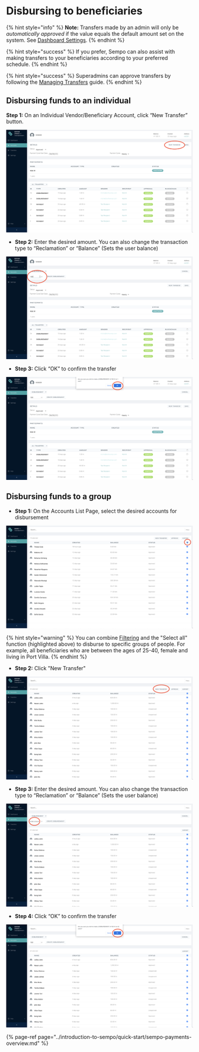 # Disbursing to beneficiaries

{% hint style="info" %}
**Note:** Transfers made by an admin will only be _automatically approved_ if the value equals the default amount set on the system. See [Dashboard Settings](../sempo-dashboard/dashboard-overview/dashboard-settings.md). 
{% endhint %}

{% hint style="success" %}
If you prefer, Sempo can also assist with making transfers to your beneficiaries according to your preferred schedule.
{% endhint %}

{% hint style="success" %}
Superadmins can approve transfers by following the [Managing Transfers](managing-transfers/#approving-transfers) guide.
{% endhint %}

## Disbursing funds to an individual

**Step 1:** On an Individual Vendor/Beneficiary Account, click “New Transfer” button.

![Step 1](../.gitbook/assets/screen-shot-2020-09-08-at-11.58.04-am.png)

* **Step 2:** Enter the desired amount. You can also change the transaction type to “Reclamation” or “Balance” \(Sets the user balance\)

![Step 2](../.gitbook/assets/screen-shot-2020-09-08-at-11.58.12-am.png)

* **Step 3:** Click “OK” to confirm the transfer

![Step 3](../.gitbook/assets/screen-shot-2020-09-08-at-11.58.26-am.png)

## Disbursing funds to a group

* **Step 1:** On the Accounts List Page, select the desired accounts for disbursement

![Step 1](../.gitbook/assets/screen-shot-2020-09-11-at-6.36.01-am.png)

{% hint style="warning" %}
You can combine [Filtering](../enrolling-vendors/managing-beneficiaries/filtering.md) and the "Select all" function \(highlighted above\) to disburse to specific groups of people. For example, all beneficiaries who are between the ages of 25-40, female and living in Port Villa.
{% endhint %}

* **Step 2:** Click "New Transfer"

![Step 2](../.gitbook/assets/screen-shot-2020-09-08-at-12.07.33-pm.png)

* **Step 3:** Enter the desired amount. You can also change the transaction type to “Reclamation” or “Balance” \(Sets the user balance\)

![Step 3](../.gitbook/assets/screen-shot-2020-09-08-at-12.04.02-pm.png)

* **Step 4:** Click “OK” to confirm the transfer

![Step 4](../.gitbook/assets/screen-shot-2020-09-08-at-12.04.13-pm.png)

{% page-ref page="../introduction-to-sempo/quick-start/sempo-payments-overview.md" %}

